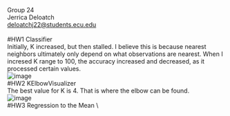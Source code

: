 Group 24 \
Jerrica Deloatch \
deloatchj22@students.ecu.edu \
\
#HW1
Classifier\
Initially, K increased, but then stalled. I believe this is because nearest neighbors ultimately only depend on what observations are nearest. When I incresed K range to 100, the accuracy increased and decreased, as it processed certain values. \
![image](https://user-images.githubusercontent.com/113311736/190349328-acd60667-48b2-4792-9128-c26b90bcad37.png)
\
#HW2
KElbowVisualizer\
The best value for K is 4. That is where the elbow can be found. \
![image](https://user-images.githubusercontent.com/113311736/192155063-a1e1a3f6-186e-4fa4-9406-9644cc61df78.png)
\
#HW3
Regression to the Mean
\

